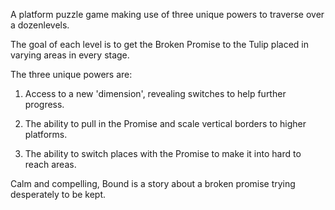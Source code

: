A platform puzzle game making use of three unique powers to traverse over a dozenlevels. 

The goal of each level is to get the Broken Promise to the Tulip placed in varying areas in every stage.

The three unique powers are:

1. Access to a new 'dimension', revealing switches to help further progress.

2. The ability to pull in the Promise and scale vertical borders to higher platforms.

3. The ability to switch places with the Promise to make it into hard to reach areas.


Calm and compelling, Bound is a story about a broken promise trying desperately to be kept.
